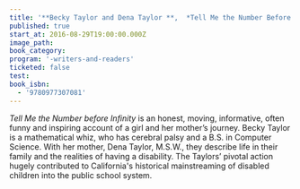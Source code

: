 ```yaml
---
title: '**Becky Taylor and Dena Taylor **,  *Tell Me the Number Before Infinity: The Story of a Girl with a Quirky Mind, an Eccentric Family, and Oh Yes, a Disability*'
published: true
start_at: 2016-08-29T19:00:00.000Z
image_path:
book_category:
program: '-writers-and-readers'
ticketed: false
test:
book_isbn:
  - '9780977307081'
---
```



*Tell Me the Number before Infinity* is an honest, moving, informative, often funny and inspiring account of a girl and her mother’s journey. Becky Taylor is a mathematical whiz, who has cerebral palsy and a B.S. in Computer Science. With her mother, Dena Taylor, M.S.W., they describe life in their family and the realities of having a disability. The Taylors’ pivotal action hugely contributed to California's historical mainstreaming of disabled children into the public school system.